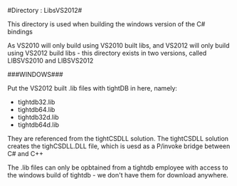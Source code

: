 #Directory : LibsVS2012#

This directory is used when building the windows version of the C# bindings  

As VS2010 will only build using VS2010 built libs, and VS2012 will only build using VS2012 build libs - this directory exists in two versions, called LIBSVS2010 and LIBSVS2012

###WINDOWS###

Put the VS2012 built .lib files with tightDB in here, namely:

- tightdb32.lib
- tightdb64.lib
- tightdb32d.lib
- tightdb64d.lib

They are referenced from the tightCSDLL solution. The tightCSDLL solution creates the tighCSDLL.DLL file, which is uesd as a P/invoke bridge between C# and C++

The .lib files can only be opbtained from a tightdb employee with access to the windows build of tightdb - we don't have them for download anywhere.
